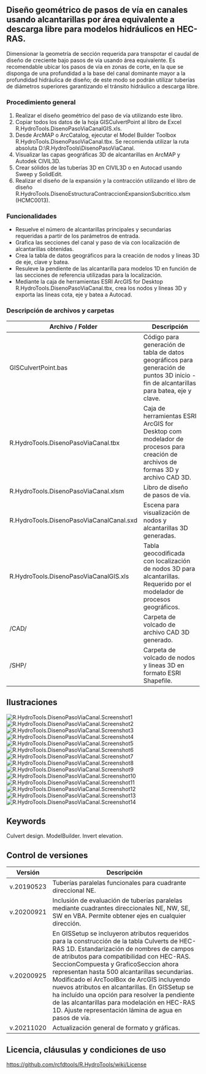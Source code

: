 ## Diseño geométrico de pasos de vía en canales usando alcantarillas por área equivalente a descarga libre para modelos hidráulicos en HEC-RAS.

Dimensionar la geometría de sección requerida para transpotar el caudal de diseño de creciente bajo pasos de vía usando área equivalente. Es recomendable ubicar los pasos de vía en zonas de corte, en la que se disponga de una profundidad a la base del canal dominante mayor a la profundidad hidráulica de diseño; de este modo se podrán utilizar tuberías de diámetros superiores garantizando el tránsito hidráulico a descarga libre. 

### Procedimiento general
1. Realizar el diseño geométrico del paso de vía utilizando este libro.
2. Copiar todos los datos de la hoja GISCulvertPoint al libro de Excel R.HydroTools.DisenoPasoViaCanalGIS.xls.
3. Desde ArcMAP o ArcCatalog, ejecutar el Model Builder Toolbox R.HydroTools.DisenoPasoViaCanal.tbx. Se recomienda utilizar la ruta absoluta D:\R.HydroTools\DisenoPasoViaCanal\.
4. Visualizar las capas geográficas 3D de alcantarillas en ArcMAP y Autodek CIVIL3D.
5. Crear sólidos de las tuberías 3D en CIVIL3D o en Autocad usando Sweep y SolidEdit.
6. Realizar el diseño de la expansión y la contracción utilizando el libro de diseño R.HydroTools.DisenoEstructuraContraccionExpansionSubcritico.xlsm (HCMC0013).

### Funcionalidades
* Resuelve el número de alcantarillas principales y secundarias requeridas a partir de los parámetros de entrada.
* Grafica las secciones del canal y paso de vía con localización de alcantarillas obtenidas.
* Crea la tabla de datos geográficos para la creación de nodos y lineas 3D de eje, clave y batea.
* Resuleve la pendiente de las alcantarilla para modelos 1D en función de las secciones de referencia utilizadas para la localización.
* Mediante la caja de herramientas ESRI ArcGIS for Desktop R.HydroTools.DisenoPasoViaCanal.tbx, crea los nodos y líneas 3D y exporta las lineas cota, eje y batea a Autocad.

### Descripción de archivos y carpetas

Archivo / Folder | Descripción
--- | ---
| GISCulvertPoint.bas | Código para generación de tabla de datos geográficos para generación de puntos 3D inicio - fin de alcantarillas para batea, eje y clave.
| R.HydroTools.DisenoPasoViaCanal.tbx | Caja de herramientas ESRI ArcGIS for Desktop com modelador de procesos para creación de archivos de formas 3D y archivo CAD 3D.
| R.HydroTools.DisenoPasoViaCanal.xlsm | Libro de diseño de pasos de vía.
| R.HydroTools.DisenoPasoViaCanalCanal.sxd | Escena para visualización de nodos y alcantarillas 3D generadas.
| R.HydroTools.DisenoPasoViaCanalGIS.xls | Tabla geocodificada con localización de nodos 3D para alcantarillas. Requerido por el modelador de procesos geográficos.
| /CAD/ | Carpeta de volcado de archivo CAD 3D generado.
| /SHP/ | Carpeta de volcado de nodos y lineas 3D en formato ESRI Shapefile.


## Ilustraciones

![R.HydroTools.DisenoPasoViaCanal.Screenshot1](https://github.com/rcfdtools/R.HydroTools/blob/main/DisenoPasoViaCanal/Screenshot/Screenshot1.png)
![R.HydroTools.DisenoPasoViaCanal.Screenshot2](https://github.com/rcfdtools/R.HydroTools/blob/main/DisenoPasoViaCanal/Screenshot/Screenshot2.png)
![R.HydroTools.DisenoPasoViaCanal.Screenshot3](https://github.com/rcfdtools/R.HydroTools/blob/main/DisenoPasoViaCanal/Screenshot/Screenshot3.png)
![R.HydroTools.DisenoPasoViaCanal.Screenshot4](https://github.com/rcfdtools/R.HydroTools/blob/main/DisenoPasoViaCanal/Screenshot/Screenshot4.png)
![R.HydroTools.DisenoPasoViaCanal.Screenshot5](https://github.com/rcfdtools/R.HydroTools/blob/main/DisenoPasoViaCanal/Screenshot/Screenshot5.png)
![R.HydroTools.DisenoPasoViaCanal.Screenshot6](https://github.com/rcfdtools/R.HydroTools/blob/main/DisenoPasoViaCanal/Screenshot/Screenshot6.png)
![R.HydroTools.DisenoPasoViaCanal.Screenshot7](https://github.com/rcfdtools/R.HydroTools/blob/main/DisenoPasoViaCanal/Screenshot/Screenshot7.png)
![R.HydroTools.DisenoPasoViaCanal.Screenshot8](https://github.com/rcfdtools/R.HydroTools/blob/main/DisenoPasoViaCanal/Screenshot/Screenshot8.png)
![R.HydroTools.DisenoPasoViaCanal.Screenshot9](https://github.com/rcfdtools/R.HydroTools/blob/main/DisenoPasoViaCanal/Screenshot/Screenshot9.png)
![R.HydroTools.DisenoPasoViaCanal.Screenshot10](https://github.com/rcfdtools/R.HydroTools/blob/main/DisenoPasoViaCanal/Screenshot/Screenshot10.png)
![R.HydroTools.DisenoPasoViaCanal.Screenshot11](https://github.com/rcfdtools/R.HydroTools/blob/main/DisenoPasoViaCanal/Screenshot/Screenshot11.png)
![R.HydroTools.DisenoPasoViaCanal.Screenshot12](https://github.com/rcfdtools/R.HydroTools/blob/main/DisenoPasoViaCanal/Screenshot/Screenshot12.png)
![R.HydroTools.DisenoPasoViaCanal.Screenshot13](https://github.com/rcfdtools/R.HydroTools/blob/main/DisenoPasoViaCanal/Screenshot/Screenshot13.png)
![R.HydroTools.DisenoPasoViaCanal.Screenshot14](https://github.com/rcfdtools/R.HydroTools/blob/main/DisenoPasoViaCanal/Screenshot/Screenshot14.png)


## Keywords
Culvert design. ModelBuilder. Invert elevation.


## Control de versiones

Versión | Descripción
--- | ---
| v.20190523 | Tuberías paralelas funcionales para cuadrante direccional NE.
| v.20200921 | Inclusión de evaluación de tuberías paralelas mediante cuadrantes direccionales NE, NW, SE, SW en VBA. Permite obtener ejes en cualquier dirección.
| v.20200925 | En GISSetup se incluyeron atributos requeridos para la construcción de la tabla Culverts de HEC-RAS 1D. Estandarización de nombres de campos de atributos para compatibilidad con HEC-RAS. SeccionCompuesta y GraficoSeccion ahora representan hasta 500 alcantarillas secundarias. Modificado el ArcToolBox de ArcGIS incluyendo nuevos atributos en alcantarillas. En GISSetup se ha incluído una opción para resolver la pendiente de las alcantarillas para modelación en HEC-RAS 1D. Ajuste representación lámina de agua en pasos de vía.
| v.20211020 | Actualización general de formato y gráficas.


## Licencia, cláusulas y condiciones de uso
https://github.com/rcfdtools/R.HydroTools/wiki/License


